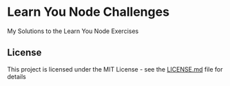 # Learn You Node Challenges

My Solutions to the Learn You Node Exercises


## License

This project is licensed under the MIT License - see the [LICENSE.md](LICENSE.md) file for details